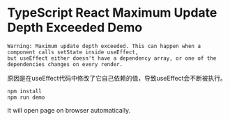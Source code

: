 TypeScript React Maximum Update Depth Exceeded Demo
=================================

```
Warning: Maximum update depth exceeded. This can happen when a component calls setState inside useEffect, 
but useEffect either doesn't have a dependency array, or one of the dependencies changes on every render.
```

原因是在useEffect代码中修改了它自己依赖的值，导致useEffect会不断被执行。

```
npm install
npm run demo
```

It will open page on browser automatically.
